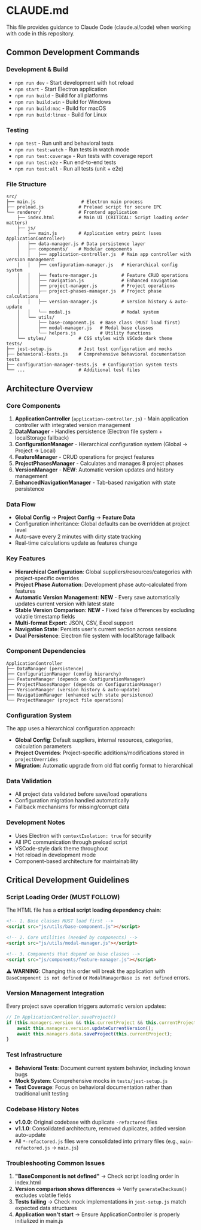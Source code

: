 # CLAUDE.md

This file provides guidance to Claude Code (claude.ai/code) when working with code in this repository.

## Common Development Commands

### Development & Build
- `npm run dev` - Start development with hot reload
- `npm start` - Start Electron application
- `npm run build` - Build for all platforms
- `npm run build:win` - Build for Windows
- `npm run build:mac` - Build for macOS  
- `npm run build:linux` - Build for Linux

### Testing
- `npm test` - Run unit and behavioral tests
- `npm run test:watch` - Run tests in watch mode
- `npm run test:coverage` - Run tests with coverage report
- `npm run test:e2e` - Run end-to-end tests
- `npm run test:all` - Run all tests (unit + e2e)

### File Structure
```
src/
├── main.js                 # Electron main process
├── preload.js             # Preload script for secure IPC
└── renderer/              # Frontend application
    ├── index.html         # Main UI (CRITICAL: Script loading order matters)
    ├── js/
    │   ├── main.js        # Application entry point (uses ApplicationController)
    │   ├── data-manager.js # Data persistence layer
    │   ├── components/    # Modular components
    │   │   ├── application-controller.js  # Main app controller with version management
    │   │   ├── configuration-manager.js   # Hierarchical config system
    │   │   ├── feature-manager.js         # Feature CRUD operations
    │   │   ├── navigation.js              # Enhanced navigation
    │   │   ├── project-manager.js         # Project operations
    │   │   ├── project-phases-manager.js  # Project phase calculations
    │   │   ├── version-manager.js         # Version history & auto-update
    │   │   └── modal.js                   # Modal system
    │   └── utils/
    │       ├── base-component.js  # Base class (MUST load first)
    │       ├── modal-manager.js   # Modal base classes
    │       └── helpers.js         # Utility functions
    └── styles/            # CSS styles with VSCode dark theme
tests/
├── jest-setup.js          # Jest test configuration and mocks
├── behavioral-tests.js    # Comprehensive behavioral documentation tests
├── configuration-manager-tests.js  # Configuration system tests
└── ...                    # Additional test files
```

## Architecture Overview

### Core Components
1. **ApplicationController** (`application-controller.js`) - Main application controller with integrated version management
2. **DataManager** - Handles persistence (Electron file system + localStorage fallback)
3. **ConfigurationManager** - Hierarchical configuration system (Global → Project → Local)
4. **FeatureManager** - CRUD operations for project features
5. **ProjectPhasesManager** - Calculates and manages 8 project phases
6. **VersionManager** - **NEW**: Automatic version updates and history management
7. **EnhancedNavigationManager** - Tab-based navigation with state persistence

### Data Flow
- **Global Config** → **Project Config** → **Feature Data**
- Configuration inheritance: Global defaults can be overridden at project level
- Auto-save every 2 minutes with dirty state tracking
- Real-time calculations update as features change

### Key Features
- **Hierarchical Configuration**: Global suppliers/resources/categories with project-specific overrides
- **Project Phase Automation**: Development phase auto-calculated from features
- **Automatic Version Management**: **NEW** - Every save automatically updates current version with latest state
- **Stable Version Comparison**: **NEW** - Fixed false differences by excluding volatile timestamp fields
- **Multi-format Export**: JSON, CSV, Excel support
- **Navigation State**: Persists user's current section across sessions
- **Dual Persistence**: Electron file system with localStorage fallback

### Component Dependencies
```
ApplicationController
├── DataManager (persistence)
├── ConfigurationManager (config hierarchy)  
├── FeatureManager (depends on ConfigurationManager)
├── ProjectPhasesManager (depends on ConfigurationManager)
├── VersionManager (version history & auto-update)  
├── NavigationManager (enhanced with state persistence)
└── ProjectManager (project file operations)
```

### Configuration System
The app uses a hierarchical configuration approach:
- **Global Config**: Default suppliers, internal resources, categories, calculation parameters
- **Project Overrides**: Project-specific additions/modifications stored in `projectOverrides`
- **Migration**: Automatic upgrade from old flat config format to hierarchical

### Data Validation
- All project data validated before save/load operations
- Configuration migration handled automatically
- Fallback mechanisms for missing/corrupt data

### Development Notes
- Uses Electron with `contextIsolation: true` for security
- All IPC communication through preload script
- VSCode-style dark theme throughout
- Hot reload in development mode
- Component-based architecture for maintainability

## Critical Development Guidelines

### Script Loading Order (MUST FOLLOW)
The HTML file has a **critical script loading dependency chain**:
```html
<!-- 1. Base classes MUST load first -->
<script src="js/utils/base-component.js"></script>

<!-- 2. Core utilities (needed by components) -->
<script src="js/utils/modal-manager.js"></script>

<!-- 3. Components that depend on base classes -->
<script src="js/components/feature-manager.js"></script>
```

**⚠️ WARNING**: Changing this order will break the application with `BaseComponent is not defined` or `ModalManagerBase is not defined` errors.

### Version Management Integration
Every project save operation triggers automatic version updates:
```javascript
// In ApplicationController.saveProject()
if (this.managers.version && this.currentProject && this.currentProject.versions?.length > 0) {
    await this.managers.version.updateCurrentVersion();
    await this.managers.data.saveProject(this.currentProject);
}
```

### Test Infrastructure
- **Behavioral Tests**: Document current system behavior, including known bugs
- **Mock System**: Comprehensive mocks in `tests/jest-setup.js`
- **Test Coverage**: Focus on behavioral documentation rather than traditional unit testing

### Codebase History Notes
- **v1.0.0**: Original codebase with duplicate `-refactored` files
- **v1.1.0**: Consolidated architecture, removed duplicates, added version auto-update
- All `*-refactored.js` files were consolidated into primary files (e.g., `main-refactored.js` → `main.js`)

### Troubleshooting Common Issues
1. **"BaseComponent is not defined"** → Check script loading order in index.html
2. **Version comparison shows differences** → Verify `generateChecksum()` excludes volatile fields
3. **Tests failing** → Check mock implementations in `jest-setup.js` match expected data structures
4. **Application won't start** → Ensure ApplicationController is properly initialized in main.js